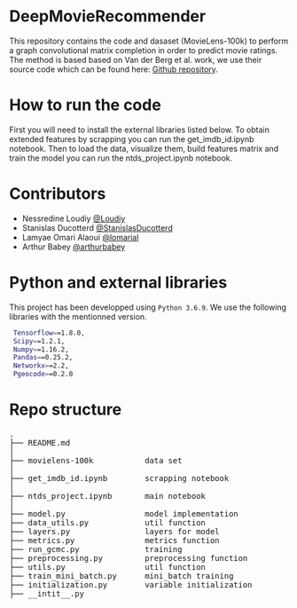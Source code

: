 # DeepMovieRecommender
This repository contains the code and dasaset (MovieLens-100k) to perform a graph convolutional matrix completion in order to predict movie ratings. The method is based based on Van der Berg et al. work, we use their source code which can be found here: [Github repository](https://www.github.com/riannevdberg/gc-mc).



 # How to run the code
 
 First you will need to install the external libraries listed below. 
 To obtain extended features by scrapping you can run the get_imdb_id.ipynb notebook.
 Then to load the data, visualize them, build features matrix and train the model you can run the ntds_project.ipynb notebook.



 # Contributors

- Nessredine Loudiy [@Loudiy](https://github.com/Loudiy)
- Stanislas Ducotterd [@StanislasDucotterd](https://github.com/StanislasDucotterd)
- Lamyae Omari Alaoui [@lomarial](https://github.com/lomarial)
- Arthur Babey [@arthurbabey](https://github.com/arthurbabey)

 # Python and external libraries

This project has been developped using `Python 3.6.9`.
We use the following libraries with the mentionned version.

```bash
 Tensorflow==1.8.0, 
 Scipy==1.2.1, 
 Numpy==1.16.2, 
 Pandas==0.25.2,
 Networkx==2.2,
 Pgeocode==0.2.0
```

 
 
# Repo structure
<pre>
.
├── README.md                   
│                           
├── movielens-100k           data set
│                               
├── get_imdb_id.ipynb        scrapping notebook
│  
├── ntds_project.ipynb       main notebook
│ 
├── model.py                 model implementation
├── data_utils.py            util function
├── layers.py                layers for model 
├── metrics.py               metrics function
├── run_gcmc.py              training 
├── preprocessing.py         preprocessing function
├── utils.py                 util function
├── train_mini_batch.py      mini_batch training
├── initialization.py        variable initialization
├── __intit__.py       

   
</pre>

